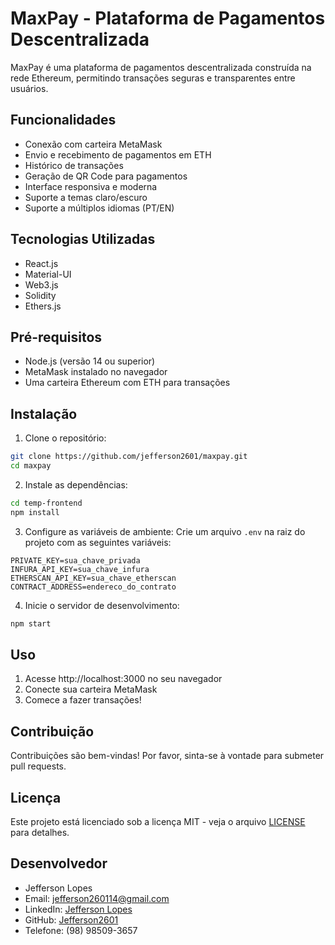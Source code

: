# MaxPay - Plataforma de Pagamentos Descentralizada

MaxPay é uma plataforma de pagamentos descentralizada construída na rede Ethereum, permitindo transações seguras e transparentes entre usuários.

## Funcionalidades

- Conexão com carteira MetaMask
- Envio e recebimento de pagamentos em ETH
- Histórico de transações
- Geração de QR Code para pagamentos
- Interface responsiva e moderna
- Suporte a temas claro/escuro
- Suporte a múltiplos idiomas (PT/EN)

## Tecnologias Utilizadas

- React.js
- Material-UI
- Web3.js
- Solidity
- Ethers.js

## Pré-requisitos

- Node.js (versão 14 ou superior)
- MetaMask instalado no navegador
- Uma carteira Ethereum com ETH para transações

## Instalação

1. Clone o repositório:
```bash
git clone https://github.com/jefferson2601/maxpay.git
cd maxpay
```

2. Instale as dependências:
```bash
cd temp-frontend
npm install
```

3. Configure as variáveis de ambiente:
Crie um arquivo `.env` na raiz do projeto com as seguintes variáveis:
```
PRIVATE_KEY=sua_chave_privada
INFURA_API_KEY=sua_chave_infura
ETHERSCAN_API_KEY=sua_chave_etherscan
CONTRACT_ADDRESS=endereco_do_contrato
```

4. Inicie o servidor de desenvolvimento:
```bash
npm start
```

## Uso

1. Acesse http://localhost:3000 no seu navegador
2. Conecte sua carteira MetaMask
3. Comece a fazer transações!

## Contribuição

Contribuições são bem-vindas! Por favor, sinta-se à vontade para submeter pull requests.

## Licença

Este projeto está licenciado sob a licença MIT - veja o arquivo [LICENSE](LICENSE) para detalhes.

## Desenvolvedor

- Jefferson Lopes
- Email: jefferson260114@gmail.com
- LinkedIn: [Jefferson Lopes](https://linkedin.com/in/jefferson2601)
- GitHub: [Jefferson2601](https://github.com/jefferson2601)
- Telefone: (98) 98509-3657 